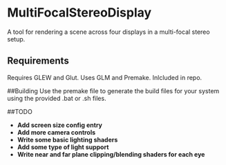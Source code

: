 # MultiFocalStereoDisplay

A tool for rendering a scene across four displays in a multi-focal stereo setup.

## Requirements
Requires GLEW and Glut.
Uses GLM and Premake. Inlcluded in repo.

##Building
Use the premake file to generate the build files for your system using the provided .bat or .sh files.

##TODO
- **Add screen size config entry**
- **Add more camera controls**
- **Write some basic lighting shaders**
- **Add some type of light support**
- **Write near and far plane clipping/blending shaders for each eye**
